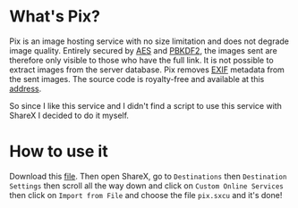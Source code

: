 # What's Pix?

Pix is an image hosting service with no size limitation and does not degrade image quality. Entirely secured by [AES](https://en.wikipedia.org/wiki/Advanced_Encryption_Standard) and [PBKDF2](https://tools.ietf.org/html/rfc2898#section-5.2), the images sent are therefore only visible to those who have the full link. It is not possible to extract images from the server database.
Pix removes [EXIF](https://en.wikipedia.org/wiki/Exif) metadata from the sent images.
The source code is royalty-free and available at this [address](https://cgit.serveur.io/cgit.cgi/pix/).

So since I like this service and I didn't find a script to use this service with ShareX I decided to do it myself.

# How to use it

Download this [file](https://raw.githubusercontent.com/binksxela/pix-sharex/master/pix.sxcu).
Then open ShareX, go to `Destinations` then `Destination Settings` then scroll all the way down and click on `Custom Online Services` then click on `Import from File` and choose the file `pix.sxcu` and it's done!